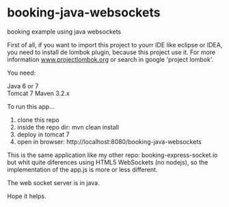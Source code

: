 # booking-java-websockets
booking example using java websockets

First of all, if you want to import this project to yourr IDE like eclipse or IDEA, you need to install de lombok plugin,
because this project use it. For more information www.projectlombok.org or search in google 'project lombok'.

You need:

Java 6 or 7<br />
Tomcat 7
Maven 3.2.x

To run this app...

1. clone this repo
2. inside the repo dir: mvn clean install
3. deploy in tomcat 7
4. open in browser: http://localhost:8080/booking-java-websockets

This is the same application like my other repo: booking-express-socket.io
but whit quite diferences using HTML5 WebSockets (no nodejs), so the implementation of the app.js is more or less different.

The web socket server is in java.

Hope it helps.
